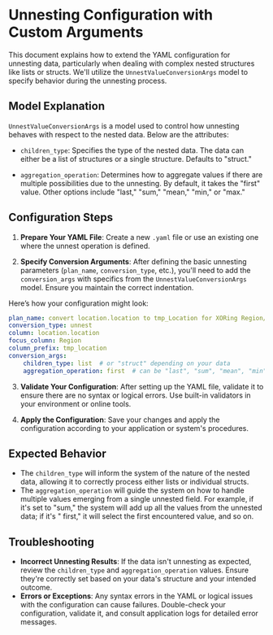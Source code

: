 # Unnesting Configuration with Custom Arguments

This document explains how to extend the YAML configuration for unnesting data, particularly when dealing with complex
nested structures like lists or structs. We'll utilize the `UnnestValueConversionArgs` model to specify behavior during
the unnesting process.

## Model Explanation

`UnnestValueConversionArgs` is a model used to control how unnesting behaves with respect to the nested data. Below are
the attributes:

- `children_type`: Specifies the type of the nested data. The data can either be a list of structures or a single
  structure. Defaults to "struct."

- `aggregation_operation`: Determines how to aggregate values if there are multiple possibilities due to the unnesting.
  By default, it takes the "first" value. Other options include "last," "sum," "mean," "min," or "max."

## Configuration Steps

1. **Prepare Your YAML File**: Create a new `.yaml` file or use an existing one where the unnest operation is defined.

2. **Specify Conversion Arguments**: After defining the basic unnesting parameters (`plan_name`, `conversion_type`,
   etc.), you'll need to add the `conversion_args` with specifics from the `UnnestValueConversionArgs` model. Ensure you
   maintain the correct indentation.

Here’s how your configuration might look:

```yaml
plan_name: convert location.location to tmp_Location for XORing Region/Location
conversion_type: unnest
column: location.location
focus_column: Region
column_prefix: tmp_location
conversion_args:
    children_type: list  # or "struct" depending on your data
    aggregation_operation: first  # can be "last", "sum", "mean", "min", "max"
```

3. **Validate Your Configuration**: After setting up the YAML file, validate it to ensure there are no syntax or logical
   errors. Use built-in validators in your environment or online tools.

4. **Apply the Configuration**: Save your changes and apply the configuration according to your application or system's
   procedures.

## Expected Behavior

- The `children_type` will inform the system of the nature of the nested data, allowing it to correctly process either
  lists or individual structs.
- The `aggregation_operation` will guide the system on how to handle multiple values emerging from a single unnested
  field. For example, if it's set to "sum," the system will add up all the values from the unnested data; if it's "
  first," it will select the first encountered value, and so on.

## Troubleshooting

- **Incorrect Unnesting Results**: If the data isn't unnesting as expected, review the `children_type`
  and `aggregation_operation` values. Ensure they're correctly set based on your data's structure and your intended
  outcome.
- **Errors or Exceptions**: Any syntax errors in the YAML or logical issues with the configuration can cause failures.
  Double-check your configuration, validate it, and consult application logs for detailed error messages.
